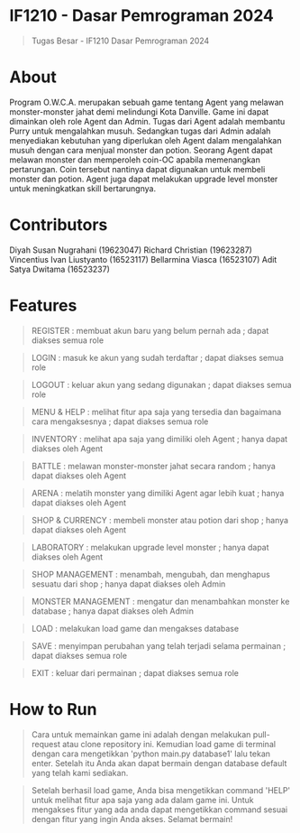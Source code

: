 # IF1210 - Dasar Pemrograman 2024
> Tugas Besar - IF1210 Dasar Pemrograman 2024

# About
Program O.W.C.A. merupakan sebuah game tentang Agent yang melawan monster-monster jahat demi melindungi Kota Danville. Game ini dapat dimainkan oleh role Agent dan Admin. Tugas dari Agent adalah membantu Purry untuk mengalahkan musuh. Sedangkan tugas dari Admin adalah menyediakan kebutuhan yang diperlukan oleh Agent dalam mengalahkan musuh dengan cara menjual monster dan potion. Seorang Agent dapat melawan monster dan memperoleh coin-OC apabila memenangkan pertarungan. Coin tersebut nantinya dapat digunakan untuk membeli monster dan potion. Agent juga dapat melakukan upgrade level monster untuk meningkatkan skill bertarungnya.

# Contributors
Diyah Susan Nugrahani (19623047)
Richard Christian (19623287)
Vincentius Ivan Liustyanto (16523117)
Bellarmina Viasca (16523107)
Adit Satya Dwitama (16523237)

# Features
> REGISTER            : membuat akun baru yang belum pernah ada ; dapat diakses semua role

> LOGIN               : masuk ke akun yang sudah terdaftar ; dapat diakses semua role

> LOGOUT              : keluar akun yang sedang digunakan ; dapat diakses semua role

> MENU & HELP         : melihat fitur apa saja yang tersedia dan bagaimana cara mengaksesnya ; dapat diakses semua role

> INVENTORY           : melihat apa saja yang dimiliki oleh Agent ; hanya dapat diakses oleh Agent

> BATTLE              : melawan monster-monster jahat secara random ; hanya dapat diakses oleh Agent

> ARENA               : melatih monster yang dimiliki Agent agar lebih kuat ; hanya dapat diakses oleh Agent

> SHOP & CURRENCY     : membeli monster atau potion dari shop ; hanya dapat diakses oleh Agent

> LABORATORY          : melakukan upgrade level monster ; hanya dapat diakses oleh Agent

> SHOP MANAGEMENT     : menambah, mengubah, dan menghapus sesuatu dari shop ; hanya dapat diakses oleh Admin

> MONSTER MANAGEMENT  : mengatur dan menambahkan monster ke database ; hanya dapat diakses oleh Admin

> LOAD                : melakukan load game dan mengakses database

> SAVE                : menyimpan perubahan yang telah terjadi selama permainan ; dapat diakses semua role

> EXIT                : keluar dari permainan ; dapat diakses semua role

# How to Run
> Cara untuk memainkan game ini adalah dengan melakukan pull-request atau clone repository ini. Kemudian load game di terminal dengan cara mengetikkan 'python main.py database1' lalu tekan enter. Setelah itu Anda akan dapat bermain dengan database default yang telah kami sediakan.

> Setelah berhasil load game, Anda bisa mengetikkan command 'HELP' untuk melihat fitur apa saja yang ada dalam game ini. Untuk mengakses fitur yang ada anda dapat mengetikkan command sesuai dengan fitur yang ingin Anda akses. Selamat bermain!
